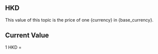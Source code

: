## HKD

This value of this topic is the price of one {currency} in {base_currency}.

## Current Value

1 HKD = <Topic topic="finance/stock-exchange/currency/HKD/EUR" decimals="3" unit="EUR"/>

